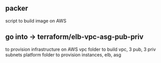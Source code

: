 ## packer
script to build image on AWS



## go into -> terraform/elb-vpc-asg-pub-priv
to provision infrastructure on AWS
vpc folder to build vpc, 3 pub, 3 priv subnets
platform folder to provision instances, elb, asg
